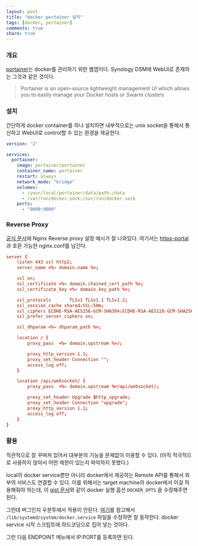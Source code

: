 ```yaml
---
layout: post
title: "docker-portainer 설치"
tags: [docker, portainer]
comments: true
share: true
---
```



### 개요

[portainer](http://portainer.io)는 docker를 관리하기 위한 웹앱이다. Synology DSM에 WebUI로 존재하는 그것과 같은 것이다.

> Portainer is an open-source lightweight management UI which allows you to easily manage your Docker hosts or Swarm clusters

### 설치

간단하게 docker container를 하나 설치하면 내부적으로는 unix socket을 통해서 통신하고 WebUI로 control할 수 있는 환경을 제공한다.

```yaml
version: '2'

services:
  portainer:
    image: portainer/portainer
    container_name: portainer
    restart: always
    network_mode: "bridge"
    volumes:
      - /your/local/portainer/data/path:/data
      - /var/run/docker.sock:/var/run/docker.sock
    ports:
      - "9000:9000"
```

### Reverse Proxy

[공식 문서](https://portainer.readthedocs.io/en/stable/faq.html#how-can-i-configure-my-reverse-proxy-to-serve-portainer)에 Nginx Reverse proxy 설정 예시가 잘 나와있다. 여기서는 [https-portal](https://github.com/SteveLTN/https-portal)과 호환 가능한 nginx.conf를 남긴다.

```conf
server {
	listen 443 ssl http2;
	server_name <%= domain.name %>;

	ssl on;
	ssl_certificate <%= domain.chained_cert_path %>;
	ssl_certificate_key <%= domain.key_path %>;

	ssl_protocols       TLSv1 TLSv1.1 TLSv1.2;
	ssl_session_cache shared:SSL:50m;
	ssl_ciphers ECDHE-RSA-AES256-GCM-SHA384:ECDHE-RSA-AES128-GCM-SHA256:DHE-RSA-AES256-GCM-SHA384:ECDHE-RSA-AES256-SHA384:ECDHE-RSA-AES128-SHA256:ECDHE-RSA-AES256-SHA:ECDHE-RSA-AES128-SHA:DHE-RSA-AES256-SHA:DHE-RSA-AES128-SHA;
	ssl_prefer_server_ciphers on;

	ssl_dhparam <%= dhparam_path %>;

    location / {
        proxy_pass  <%= domain.upstream %>/;

        proxy_http_version 1.1;
        proxy_set_header Connection "";
        access_log off;
    }

    location /api/websocket/ {
        proxy_pass  <%= domain.upstream %>/api/websocket/;

		proxy_set_header Upgrade $http_upgrade;
		proxy_set_header Connection "upgrade";
		proxy_http_version 1.1;
        access_log off;
    }
}
```

### 활용

직관적으로 잘 꾸며져 있어서 대부분의 기능을 문제없이 이용할 수 있다. (아직 적극적으로 사용하지 않아서 어떤 제한이 있는지 파악하지 못했다.)

local의 docker service뿐만 아니라 docker에서 제공하는 Remote API를 통해서 외부의 서비스도 연결할 수 있다. 이를 위해서는 target machine의 docker에서 이걸 허용해줘야 하는데, 이 [gist 문서](https://gist.github.com/jupeter/b39e11521452129af2af85cc855c91d7)와 같이 docker 실행 옵션 ```DOCKER_OPTS``` 을 수정해주면 된다.

그런데 버그인지 우분투에서 적용이 안된다. [여기](http://www.littlebigextra.com/how-to-enable-remote-rest-api-on-docker-host/)를 참고해서 ```/lib/systemd/system/docker.service``` 파일을 수정하면 잘 동작한다. docker service 시작 스크립트에 하드코딩으로 집어 넣는 것이다.

그런 다음 ENDPOINT 메뉴에서 IP:PORT를 등록하면 된다.

